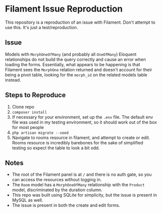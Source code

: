 # Filament Issue Reproduction

This repository is a reproduction of an issue with Filament. Don't attempt to use this. It's just a test/reproduction.

## Issue

Models with `MorphOneOfMany` (and probably all `OneOfMany`) Eloquent relationships do not build the query correctly and 
cause an error when loading the forms. Essentially, what appears to be happening is that Filament sees the `MorphOne` 
relation returned and doesn't account for their being a pivot table, looking for the `morph_id` on the related models 
table instead.

## Steps to Reproduce

1.  Clone repo
2. `composer install`
3. If necessary for your environment, set up the `.env` file. The default env file was used in my testing environment, so it should work out of the box for most people
4. `php artisan migrate --seed`
5. Navigate to rooms resource in filament, and attempt to create or edit. Rooms resource is incredibly barebones for the sake of simplified testing so expect the table to look a bit odd.

## Notes

- The root of the Filament panel is at `/` and there is no auth gate, so you can access the resources without logging in.
- The `Room` model has a `MorphOneOfMany` relationship with the `Product` model, discriminated by the duration column.
- This repo was built using SQLite for simplicity, but the issue is present in MySQL as well.
- The issue is present in both the create and edit forms.
